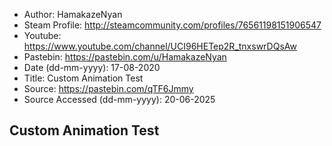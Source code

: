 - Author: HamakazeNyan
- Steam Profile: http://steamcommunity.com/profiles/76561198151906547
- Youtube: https://www.youtube.com/channel/UCI96HETep2R_tnxswrDQsAw
- Pastebin: https://pastebin.com/u/HamakazeNyan
- Date (dd-mm-yyyy): 17-08-2020
- Title: Custom Animation Test
- Source: https://pastebin.com/qTF6Jmmy
- Source Accessed (dd-mm-yyyy): 20-06-2025

## Custom Animation Test

